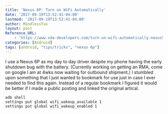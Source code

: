 ```yaml
---
title: 'Nexus 6P: Turn on WiFi Automatically'
date: '2017-09-19T13:52:41-04:00'
lastmod: '2017-09-19T13:52:41-04:00'
author: MindlessTux
layout: post
Reference_URL:
    - 'https://www.xda-developers.com/turn-on-wifi-automatically-nexus5x-nexus6p/'
categories: [Android]
tags: [android, "tips/tricks", "nexus 6p"]
---
```


I use a Nexus 6P as my day to day driver despite my phone having the early shutdown bug with the battery. (Currently working on getting an RMA, come on google I am at 4wks now waiting for outbound shipment.) I stumbled upon something that I just wanted to bookmark for use just in case I ever needed to find this again. Instead of a regular bookmark I figured it would be better if I made a public posting and linked the original artical.

<!--readmore-->

```
adb shell
settings put global wifi_wakeup_available 1
settings put global wifi_wakeup_enabled 1
```